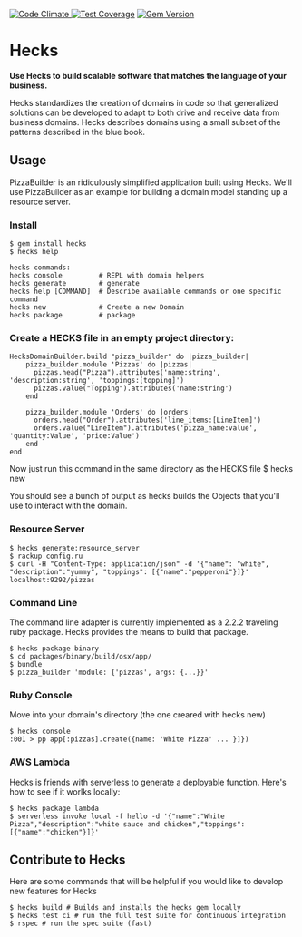 [![Code Climate](https://codeclimate.com/github/chrisyoung/hecks/badges/gpa.svg)](https://codeclimate.com/github/chrisyoung/hecks)[ ![Test Coverage](https://codeclimate.com/github/chrisyoung/hecks/badges/coverage.svg)](https://codeclimate.com/github/chrisyoung/hecks/coverage) [![Gem Version](https://badge.fury.io/rb/hecks.svg)](https://badge.fury.io/rb/hecks)

# Hecks
**Use Hecks to build scalable software that matches the language of your business.**

Hecks standardizes the creation of domains in code so that generalized solutions can be developed to adapt to both drive and receive data from business domains.  Hecks describes domains using a small subset of the patterns described in the blue book.

## Usage
PizzaBuilder is an ridiculously simplified application built using Hecks.  We'll use PizzaBuilder as an example for building a domain model standing up a resource server.

### Install
	$ gem install hecks
	$ hecks help

	hecks commands:
	hecks console         # REPL with domain helpers
	hecks generate        # generate
	hecks help [COMMAND]  # Describe available commands or one specific command
	hecks new             # Create a new Domain
	hecks package         # package

### Create a HECKS file in an empty project directory:
	HecksDomainBuilder.build "pizza_builder" do |pizza_builder|
		pizza_builder.module 'Pizzas' do |pizzas|
		  pizzas.head("Pizza").attributes('name:string', 'description:string', 'toppings:[topping]')
		  pizzas.value("Topping").attributes('name:string')
		end

		pizza_builder.module 'Orders' do |orders|
		  orders.head("Order").attributes('line_items:[LineItem]')
		  orders.value("LineItem").attributes('pizza_name:value', 'quantity:Value', 'price:Value')
		end
	end

Now just run this command in the same directory as the HECKS file
	$ hecks new

You should see a bunch of output as hecks builds the Objects that you'll use to interact with the domain.

### Resource Server
	$ hecks generate:resource_server
	$ rackup config.ru
	$ curl -H "Content-Type: application/json" -d '{"name": "white", "description":"yummy", "toppings": [{"name":"pepperoni"}]}' localhost:9292/pizzas

### Command Line
The command line adapter is currently implemented as a 2.2.2 traveling ruby package.  Hecks provides the means to build that package.

	$ hecks package binary
	$ cd packages/binary/build/osx/app/
	$ bundle
	$ pizza_builder 'module: {'pizzas', args: {...}}'

### Ruby Console
Move into your domain's directory (the one creared with hecks new)

	$ hecks console
	:001 > pp app[:pizzas].create({name: 'White Pizza' ... }]})

### AWS Lambda
Hecks is friends with serverless to generate a deployable function.  Here's how to see if it worlks locally:

	$ hecks package lambda
	$ serverless invoke local -f hello -d '{"name":"White Pizza","description":"white sauce and chicken","toppings":[{"name":"chicken"}]}'

## Contribute to Hecks
Here are some commands that will be helpful if you would like to develop new features for Hecks

	$ hecks build # Builds and installs the hecks gem locally
	$ hecks test ci # run the full test suite for continuous integration
	$ rspec # run the spec suite (fast)
